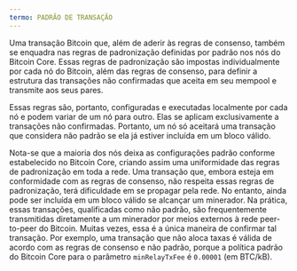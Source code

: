 ```yaml
---
termo: PADRÃO DE TRANSAÇÃO
---
```


Uma transação Bitcoin que, além de aderir às regras de consenso, também se enquadra nas regras de padronização definidas por padrão nos nós do Bitcoin Core. Essas regras de padronização são impostas individualmente por cada nó do Bitcoin, além das regras de consenso, para definir a estrutura das transações não confirmadas que aceita em seu mempool e transmite aos seus pares.

Essas regras são, portanto, configuradas e executadas localmente por cada nó e podem variar de um nó para outro. Elas se aplicam exclusivamente a transações não confirmadas. Portanto, um nó só aceitará uma transação que considera não padrão se ela já estiver incluída em um bloco válido.

Nota-se que a maioria dos nós deixa as configurações padrão conforme estabelecido no Bitcoin Core, criando assim uma uniformidade das regras de padronização em toda a rede. Uma transação que, embora esteja em conformidade com as regras de consenso, não respeita essas regras de padronização, terá dificuldade em se propagar pela rede. No entanto, ainda pode ser incluída em um bloco válido se alcançar um minerador. Na prática, essas transações, qualificadas como não padrão, são frequentemente transmitidas diretamente a um minerador por meios externos à rede peer-to-peer do Bitcoin. Muitas vezes, essa é a única maneira de confirmar tal transação. Por exemplo, uma transação que não aloca taxas é válida de acordo com as regras de consenso e não padrão, porque a política padrão do Bitcoin Core para o parâmetro `minRelayTxFee` é `0.00001` (em BTC/kB).